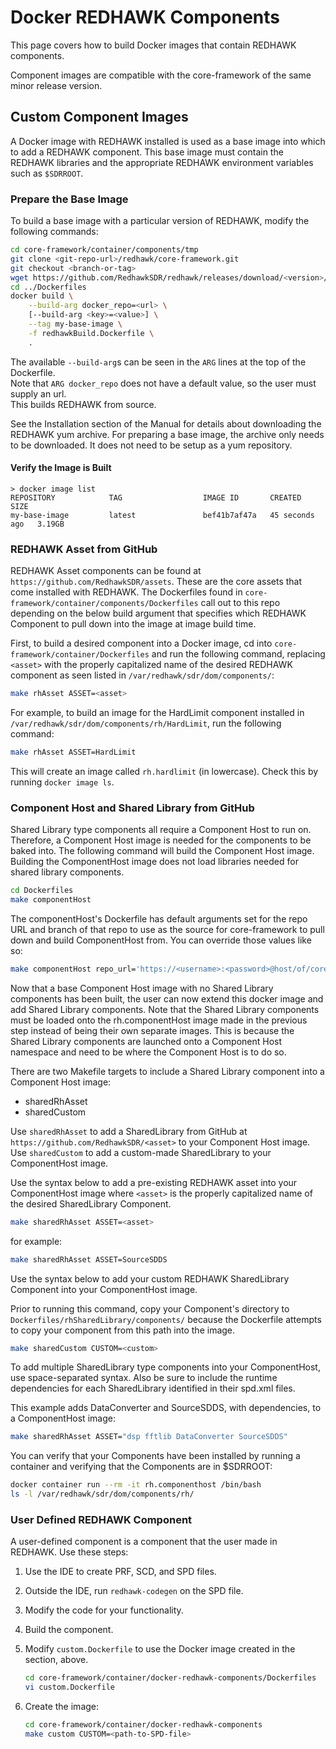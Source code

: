 # Docker REDHAWK Components
This page covers how to build Docker images that contain REDHAWK components.

Component images are compatible with the core-framework of the same minor release version.

## Custom Component Images
A Docker image with REDHAWK installed is used as a base image into which to add a REDHAWK component.
This base image must contain the REDHAWK libraries and the appropriate REDHAWK environment variables such as `$SDRROOT`.

### Prepare the Base Image
To build a base image with a particular version of REDHAWK, modify the following commands:
```sh
cd core-framework/container/components/tmp
git clone <git-repo-url>/redhawk/core-framework.git
git checkout <branch-or-tag>
wget https://github.com/RedhawkSDR/redhawk/releases/download/<version>/redhawk-yum-<version>-<dist>-<arch>.tar.gz
cd ../Dockerfiles
docker build \
    --build-arg docker_repo=<url> \
    [--build-arg <key>=<value>] \
    --tag my-base-image \
    -f redhawkBuild.Dockerfile \
    .
```
The available `--build-arg`s can be seen in the `ARG` lines at the top of the Dockerfile.  
Note that `ARG docker_repo` does not have a default value, so the user must supply an url.  
This builds REDHAWK from source.

See the Installation section of the Manual for details about downloading the REDHAWK yum archive.  For preparing a base image, the archive only needs to be downloaded.  It does not need to be setup as a yum repository.

####  Verify the Image is Built
```
> docker image list
REPOSITORY            TAG                  IMAGE ID       CREATED          SIZE
my-base-image         latest               bef41b7af47a   45 seconds ago   3.19GB
```

### REDHAWK Asset from GitHub
REDHAWK Asset components can be found at `https://github.com/RedhawkSDR/assets`.  These are the core assets that come installed with REDHAWK.  The Dockerfiles found in `core-framework/container/components/Dockerfiles` call out to this repo depending on the below build argument that specifies which REDHAWK Component to pull down into the image at image build time.

First, to build a desired component into a Docker image, cd into `core-framework/container/Dockerfiles` and run the following command, replacing `<asset>` with the properly capitalized name of the desired REDHAWK component as seen listed in `/var/redhawk/sdr/dom/components/`:

```bash
make rhAsset ASSET=<asset>
```

For example, to build an image for the HardLimit component installed in `/var/redhawk/sdr/dom/components/rh/HardLimit`, run the following command:

```bash
make rhAsset ASSET=HardLimit
```

This will create an image called `rh.hardlimit` (in lowercase). Check this by running `docker image ls`.

### Component Host and Shared Library from GitHub
Shared Library type components all require a Component Host to run on. Therefore, a Component Host image is needed for the components to be baked into. The following command will build the Component Host image. Building the ComponentHost image does not load libraries needed for shared library components.

```bash
cd Dockerfiles
make componentHost
```

The componentHost's Dockerfile has default arguments set for the repo URL and branch of that repo to use as the source for core-framework to pull down and build ComponentHost from. You can override those values like so:

```bash
make componentHost repo_url='https://<username>:<password>@host/of/core-framework' branch_or_tag=3.0.0
```

Now that a base Component Host image with no Shared Library components has been built, the user can now extend this docker image and add Shared Library components. Note that the Shared Library components must be loaded onto the rh.componentHost image made in the previous step instead of being their own separate images. This is because the Shared Library components are launched onto a Component Host namespace and need to be where the Component Host is to do so.

There are two Makefile targets to include a Shared Library component into a Component Host image:
- sharedRhAsset
- sharedCustom

Use `sharedRhAsset` to add a SharedLibrary from GitHub at `https://github.com/RedhawkSDR/<asset>` to your Component Host image.  
Use `sharedCustom` to add a custom-made SharedLibrary to your ComponentHost image.

Use the syntax below to add a pre-existing REDHAWK asset into your ComponentHost image where `<asset>` is the properly capitalized name of the desired SharedLibrary Component.
```bash
make sharedRhAsset ASSET=<asset>
```
for example:
```bash
make sharedRhAsset ASSET=SourceSDDS
```
Use the syntax below to add your custom REDHAWK SharedLibrary Component into your ComponentHost image.

Prior to running this command, copy your Component's directory to `Dockerfiles/rhSharedLibrary/components/` because the Dockerfile attempts to copy your component from this path into the image.

```bash
make sharedCustom CUSTOM=<custom>
```

To add multiple SharedLibrary type components into your ComponentHost, use space-separated syntax. Also be sure to include the runtime dependencies for each SharedLibrary identified in their spd.xml files.

This example adds DataConverter and SourceSDDS, with dependencies, to a ComponentHost image:
```bash
make sharedRhAsset ASSET="dsp fftlib DataConverter SourceSDDS"
```

You can verify that your Components have been installed by running a container and verifying that the Components are in $SDRROOT:
```bash
docker container run --rm -it rh.componenthost /bin/bash
ls -l /var/redhawk/sdr/dom/components/rh/
```

### User Defined REDHAWK Component
A user-defined component is a component that the user made in REDHAWK.  Use these steps:

1. Use the IDE to create PRF, SCD, and SPD files.
1. Outside the IDE, run `redhawk-codegen` on the SPD file.
1. Modify the code for your functionality.
1. Build the component.
1. Modify `custom.Dockerfile` to use the Docker image created in the section, above.

    ```bash
    cd core-framework/container/docker-redhawk-components/Dockerfiles
    vi custom.Dockerfile
    ```

1. Create the image:

    ```bash
    cd core-framework/container/docker-redhawk-components
    make custom CUSTOM=<path-to-SPD-file>
    ```


<!--
This was done before Redhawk 3.0.  So, it is not yet tested or supported.

Prebuilt versions of several REDHAWK Component images are available on DockerHub.
* [HardLimit](https://hub.docker.com/r/geontech/rh.hardlimit)
* [SigGen](https://hub.docker.com/r/geontech/rh.siggen)
* [agc](https://hub.docker.com/r/geontech/rh.agc)
* [AmFmPmBasebandDemod](https://hub.docker.com/r/geontech/rh.amfmpmbasebanddemod)
* [ArbitraryRateResampler](https://hub.docker.com/r/geontech/rh.arbitraryrateresampler)
* [autocorrelate](https://hub.docker.com/r/geontech/rh.autocorrelate)
* [fastfilter](https://hub.docker.com/r/geontech/rh.fastfilter)
* [fcalc](https://hub.docker.com/r/geontech/rh.fcalc)
* [FileWriter](https://hub.docker.com/r/geontech/rh.filewriter)
* [psd](https://hub.docker.com/r/geontech/rh.psd)
* [psk_soft](https://hub.docker.com/r/geontech/rh.psk_soft)
* [RBDSDecoder](https://hub.docker.com/r/geontech/rh.rbdsdecoder)
* [SinkSDDS](https://hub.docker.com/r/geontech/rh.sinksdds)
* [sinksocket](https://hub.docker.com/r/geontech/rh.sinksocket)
* [sourcesocket](https://hub.docker.com/r/geontech/rh.sourcesocket)
* [TuneFilterDecimate](https://hub.docker.com/r/geontech/rh.tunefilterdecimate)
* [ComponentHost](https://hub.docker.com/r/geontech/rh.componenthost) (Includes DataConverter and SourceSDDS by default)

These images were built based on the [docker-redhawk-components](https://github.com/Geontech/docker-redhawk-components) project.
These base images pull down and bake individual RH components from GitHub into a new image.
-->
